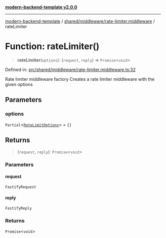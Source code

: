 [**modern-backend-template v2.0.0**](../../../../README.md)

***

[modern-backend-template](../../../../modules.md) / [shared/middleware/rate-limiter.middleware](../README.md) / rateLimiter

# Function: rateLimiter()

> **rateLimiter**(`options`): (`request`, `reply`) => `Promise`\<`void`\>

Defined in: [src/shared/middleware/rate-limiter.middleware.ts:32](https://github.com/maemreyo/saas-4cus-nodejs/blob/1a77de11cd6eaefe66c31c7f5de281673fc25ce5/src/shared/middleware/rate-limiter.middleware.ts#L32)

Rate limiter middleware factory
Creates a rate limiter middleware with the given options

## Parameters

### options

`Partial`\<[`RateLimitOptions`](../interfaces/RateLimitOptions.md)\> = `{}`

## Returns

> (`request`, `reply`): `Promise`\<`void`\>

### Parameters

#### request

`FastifyRequest`

#### reply

`FastifyReply`

### Returns

`Promise`\<`void`\>
